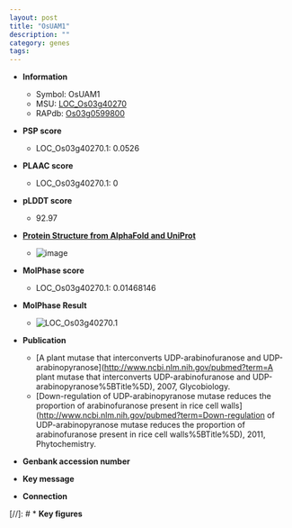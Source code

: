 ```yaml
---
layout: post
title: "OsUAM1"
description: ""
category: genes
tags: 
---
```


* **Information**  
    + Symbol: OsUAM1  
    + MSU: [LOC_Os03g40270](http://rice.plantbiology.msu.edu/cgi-bin/ORF_infopage.cgi?orf=LOC_Os03g40270)  
    + RAPdb: [Os03g0599800](http://rapdb.dna.affrc.go.jp/viewer/gbrowse_details/irgsp1?name=Os03g0599800)  

* **PSP score**  
    + LOC_Os03g40270.1: 0.0526 

* **PLAAC score**  
    + LOC_Os03g40270.1: 0 

* **pLDDT score**
    + 92.97

* **[Protein Structure from AlphaFold and UniProt](https://www.uniprot.org/uniprotkb/Q8H8T0/entry#structure)**
    + ![image](https://ricepsp.github.io/images/Q8/AF-Q8H8T0-F1.png)

* **MolPhase score**
    + LOC_Os03g40270.1: 0.01468146

* **MolPhase Result**
    + ![LOC_Os03g40270.1](https://304243504.github.io/Pictures/LOC_Os03g/LOC_Os03g40270.1.png)

* **Publication**  
    + [A plant mutase that interconverts UDP-arabinofuranose and UDP-arabinopyranose](http://www.ncbi.nlm.nih.gov/pubmed?term=A plant mutase that interconverts UDP-arabinofuranose and UDP-arabinopyranose%5BTitle%5D), 2007, Glycobiology.
    + [Down-regulation of UDP-arabinopyranose mutase reduces the proportion of arabinofuranose present in rice cell walls](http://www.ncbi.nlm.nih.gov/pubmed?term=Down-regulation of UDP-arabinopyranose mutase reduces the proportion of arabinofuranose present in rice cell walls%5BTitle%5D), 2011, Phytochemistry.

* **Genbank accession number**  

* **Key message**  

* **Connection**  

[//]: # * **Key figures**  


